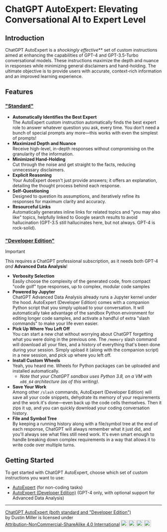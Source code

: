 # ChatGPT AutoExpert: Elevating Conversational AI to Expert Level

## Introduction
ChatGPT AutoExpert is a _shockingly effective_** set of custom instructions aimed at enhancing the capabilities of GPT-4 and GPT-3.5-Turbo conversational models. These instructions maximize the depth and nuance in responses while minimizing general disclaimers and hand-holding. The ultimate objective is to provide users with accurate, context-rich information and an improved learning experience.

## Features

### ["Standard"](standard-edition)
- **Automatically Identifies the Best Expert**<br>
    The AutoExpert custom instruction automatically finds the best expert role to answer whatever question you ask, every time. You don't need a bunch of special prompts any more—this works with even the simplest of prompts!
- **Maximized Depth and Nuance**<br>
    Receive high-level, in-depth responses without compromising on the granularity of the information.
- **Minimized Hand-Holding**<br>
    Cut through the noise and get straight to the facts, reducing unnecessary disclaimers.
- **Explicit Reasoning**<br>
    Your AutoExpert doesn't just provide answers; it offers an explanation, detailing the thought process behind each response.
- **Self-Questioning**<br>
    Designed to question its assumptions, and iteratively refine its responses for maximum clarity and accuracy.
- **Resourceful Links**<br>
    Automatically generates inline links for related topics and "you may also like" topics, helpfully linked to Google search results to avoid hallucination (GPT-3.5 still hallucinates here, but not always. GPT-4 is rock-solid).

### ["Developer Edition"](developer-edition)

> [!IMPORTANT]
> This requires a ChatGPT professional subscription, as it needs both GPT-4 _and_ **Advanced Data Analysis**!

- **Verbosity Selection**<br>Easily choose the complexity of the generated code, from compact "code golf" type responses, up to complex, modular code samples
- **Powered by Jupyter**<br>ChatGPT Advanced Data Analysis already runs a Jupyter kernel under the hood. AutoExpert (Developer Edition) comes with a companion Python script that you simply upload to your conversation. It will automatically take advantage of the sandbox Python environment for editing longer code samples, and activate a handful of extra "slash commands" to make your life even easier.
- **Pick Up Where You Left Off**<br>You can start a new chat without worrying about ChatGPT forgetting what you were doing in the previous one. The `/memory` slash command will download all your files, and a history of everything that's been done during your session. Simply upload it (along with the companion script) in a new session, and pick up where you left off.
- **Install Custom Wheels**<br>Yeah, you heard me. Wheels for Python packages can be uploaded and installed automatically.
  - *Note that your ChatGPT sandbox uses Python 3.8, on a VM with `x86_64` architecture (as of this writing)*.
- **Save Your Work**<br>Among other `/slash` commands, AutoExpert (Developer Edition) will save all your code snippets, dehydrate its memory of your requirements and the work it's done—even back up the code cells themselves. Then it zips it up, and you can quickly download your coding conversation history.
- **File and Symbol Tree**<br>By keeping a running history along with a file/symbol tree at the end of each response, ChatGPT will always remember what it just did, and you'll always see what files still need work. It's even smart enough to handle breaking down complex requirements in a way that allows it to write code over multiple turns.

## Getting Started
To get started with ChatGPT AutoExpert, choose which set of custom instructions you want to use:

* [AutoExpert](standard-edition) (for non-coding tasks)
* [AutoExpert (Developer Edition)](developer-edition) (GPT-4 only, with optional support for Advanced Data Analysis)

---
<p xmlns:cc="http://creativecommons.org/ns#" xmlns:dct="http://purl.org/dc/terms/"><a property="dct:title" rel="cc:attributionURL" href="https://github.com/spdustin/ChatGPT-AutoExpert/">ChatGPT AutoExpert (both standard and "Developer Edition")</a><br/>by <span property="cc:attributionName">Dustin Miller</span> is licensed under <a href="http://creativecommons.org/licenses/by-nc-sa/4.0/?ref=chooser-v1" target="_blank" rel="license noopener noreferrer" style="display:inline-block;">Attribution-NonCommercial-ShareAlike 4.0 International<img style="height:22px!important;margin-left:3px;vertical-align:text-bottom;" src="https://mirrors.creativecommons.org/presskit/icons/cc.svg?ref=chooser-v1"><img style="height:22px!important;margin-left:3px;vertical-align:text-bottom;" src="https://mirrors.creativecommons.org/presskit/icons/by.svg?ref=chooser-v1"><img style="height:22px!important;margin-left:3px;vertical-align:text-bottom;" src="https://mirrors.creativecommons.org/presskit/icons/nc.svg?ref=chooser-v1"><img style="height:22px!important;margin-left:3px;vertical-align:text-bottom;" src="https://mirrors.creativecommons.org/presskit/icons/sa.svg?ref=chooser-v1"></a></p>